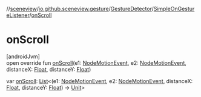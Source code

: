 //[sceneview](../../../../index.md)/[io.github.sceneview.gesture](../../index.md)/[GestureDetector](../index.md)/[SimpleOnGestureListener](index.md)/[onScroll](on-scroll.md)

# onScroll

[androidJvm]\
open override fun [onScroll](on-scroll.md)(e1: [NodeMotionEvent](../../-node-motion-event/index.md), e2: [NodeMotionEvent](../../-node-motion-event/index.md), distanceX: [Float](https://kotlinlang.org/api/latest/jvm/stdlib/kotlin/-float/index.html), distanceY: [Float](https://kotlinlang.org/api/latest/jvm/stdlib/kotlin/-float/index.html))

var [onScroll](on-scroll.md): [List](https://kotlinlang.org/api/latest/jvm/stdlib/kotlin.collections/-list/index.html)&lt;(e1: [NodeMotionEvent](../../-node-motion-event/index.md), e2: [NodeMotionEvent](../../-node-motion-event/index.md), distanceX: [Float](https://kotlinlang.org/api/latest/jvm/stdlib/kotlin/-float/index.html), distanceY: [Float](https://kotlinlang.org/api/latest/jvm/stdlib/kotlin/-float/index.html)) -&gt; [Unit](https://kotlinlang.org/api/latest/jvm/stdlib/kotlin/-unit/index.html)&gt;
